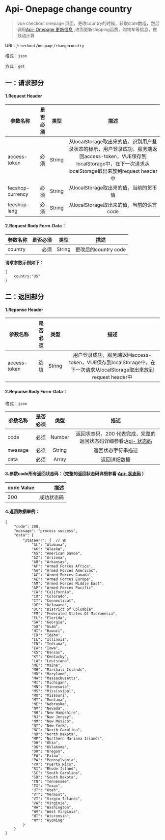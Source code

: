 Api- Onepage change country
================

> vue checkout onepage 页面，更改country的时候，获取state数组，然后
> 调用[Api- Onepage 更新信息](fecshop-server-api-onepage-update-info.md)
> ,进而更新shipping运费，购物车等信息，做联动计算

URL: `/checkout/onepage/changecountry`

格式：`json`

方式：`get`


一：请求部分
---------

#### 1.Request Header


| 参数名称          | 是否必须    |  类型        |  描述     |
| ------------------| -----:      | :----:       |:----:     |
| access-token      | 必须        |   String     | 从localStorage取出来的值，识别用户登录状态的标示，用户登录成功，服务端返回access-token，VUE保存到localStorage中，在下一次请求从localStorage取出来放到request header中   |
| fecshop-currency  | 必须        |   String     | 从localStorage取出来的值，当前的货币值  |
| fecshop-lang      | 必须        |   String     | 从localStorage取出来的值，当前的语言code  |


#### 2.Request Body Form-Data：


| 参数名称        | 是否必须    |  类型       |  描述     |
| ----------------| -----:      | :----:      |:----:     |
| country         | 必须        |   String     | 更改后的country code    |

**请求参数示例如下：**

```
{
    country:"US"
}
```

二：返回部分
----------

#### 1.Reponse Header

| 参数名称          | 是否必须    |  类型        |  描述     |
| ------------------| -----:      | :----:       |:----:     |
| access-token      | 选填        |   String     | 用户登录成功，服务端返回access-token，VUE保存到localStorage中，在下一次请求从localStorage取出来放到request header中   |

#### 2.Reponse Body Form-Data：

格式：`json`

| 参数名称        | 是否必须    |  类型       |  描述        |
| ----------------| -----:      | :----:      |:----:        | 
| code            | 必须        |   Number    | 返回状态码，200 代表完成，完整的返回状态码详细参看:[Api- 状态码](fecshop-server-return-code.md) |
| message         | 必须        |   String    | 返回状态字符串描述  |
| data            | 必须        |   Array     | 返回详细数据        |

#### 3.参数code所有返回状态码：（完整的返回状态码详细参看:[Api- 状态码](fecshop-server-return-code.md) ）

| code Value      |        描述                                        |
| ----------------| --------------------------------------------------:| 
| 200             | 成功状态码                                         |  

#### 4.返回数据举例：

```
{
    "code": 200,
    "message": "process success",
    "data": {
        "stateArr": {  // 省
            "AL": "Alabama",
            "AK": "Alaska",
            "AS": "American Samoa",
            "AZ": "Arizona",
            "AR": "Arkansas",
            "AF": "Armed Forces Africa",
            "AA": "Armed Forces Americas",
            "AC": "Armed Forces Canada",
            "AE": "Armed Forces Europe",
            "AM": "Armed Forces Middle East",
            "AP": "Armed Forces Pacific",
            "CA": "California",
            "CO": "Colorado",
            "CT": "Connecticut",
            "DE": "Delaware",
            "DC": "District of Columbia",
            "FM": "Federated States Of Micronesia",
            "FL": "Florida",
            "GA": "Georgia",
            "GU": "Guam",
            "HI": "Hawaii",
            "ID": "Idaho",
            "IL": "Illinois",
            "IN": "Indiana",
            "IA": "Iowa",
            "KS": "Kansas",
            "KY": "Kentucky",
            "LA": "Louisiana",
            "ME": "Maine",
            "MH": "Marshall Islands",
            "MD": "Maryland",
            "MA": "Massachusetts",
            "MI": "Michigan",
            "MN": "Minnesota",
            "MS": "Mississippi",
            "MO": "Missouri",
            "MT": "Montana",
            "NE": "Nebraska",
            "NV": "Nevada",
            "NH": "New Hampshire",
            "NJ": "New Jersey",
            "NM": "New Mexico",
            "NY": "New York",
            "NC": "North Carolina",
            "ND": "North Dakota",
            "MP": "Northern Mariana Islands",
            "OH": "Ohio",
            "OK": "Oklahoma",
            "OR": "Oregon",
            "PW": "Palau",
            "PA": "Pennsylvania",
            "PR": "Puerto Rico",
            "RI": "Rhode Island",
            "SC": "South Carolina",
            "SD": "South Dakota",
            "TN": "Tennessee",
            "TX": "Texas",
            "UT": "Utah",
            "VT": "Vermont",
            "VI": "Virgin Islands",
            "VA": "Virginia",
            "WA": "Washington",
            "WV": "West Virginia",
            "WI": "Wisconsin",
            "WY": "Wyoming"
        }
    }
}

```
